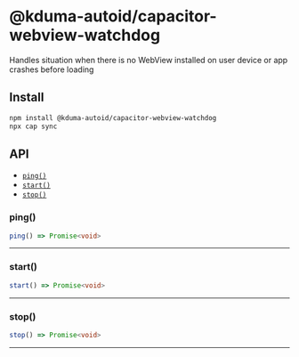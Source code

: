 # @kduma-autoid/capacitor-webview-watchdog

Handles situation when there is no WebView installed on user device or app crashes before loading

## Install

```bash
npm install @kduma-autoid/capacitor-webview-watchdog
npx cap sync
```

## API

<docgen-index>

* [`ping()`](#ping)
* [`start()`](#start)
* [`stop()`](#stop)

</docgen-index>

<docgen-api>
<!--Update the source file JSDoc comments and rerun docgen to update the docs below-->

### ping()

```typescript
ping() => Promise<void>
```

--------------------


### start()

```typescript
start() => Promise<void>
```

--------------------


### stop()

```typescript
stop() => Promise<void>
```

--------------------

</docgen-api>
